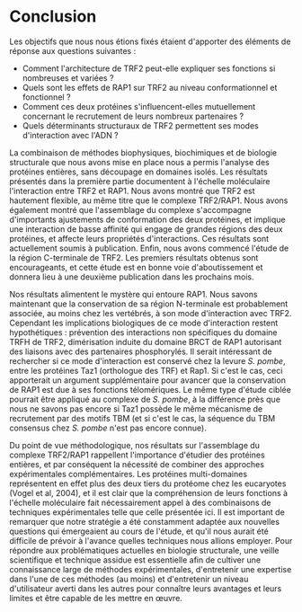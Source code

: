 # Conclusion

Les objectifs que nous nous étions fixés étaient d'apporter des éléments de
réponse aux questions suivantes :

- Comment l'architecture de TRF2 peut-elle expliquer ses fonctions si nombreuses
  et variées ?
- Quels sont les effets de RAP1 sur TRF2 au niveau conformationnel et
  fonctionnel ?
- Comment ces deux protéines s'influencent-elles mutuellement concernant le
  recrutement de leurs nombreux partenaires ?
- Quels déterminants structuraux de TRF2 permettent ses modes d'interaction avec
  l'ADN ?

La combinaison de méthodes biophysiques, biochimiques et de biologie structurale
que nous avons mise en place nous a permis l'analyse des protéines entières,
sans découpage en domaines isolés. Les résultats présentés dans la première
partie documentent à l'échelle moléculaire l'interaction entre TRF2 et RAP1.
Nous avons montré que TRF2 est hautement flexible, au même titre que le complexe
TRF2/RAP1. Nous avons également montré que l'assemblage du complexe s'accompagne
d'importants ajustements de conformation des deux protéines, et implique une
interaction de basse affinité qui engage de grandes régions des deux protéines,
et affecte leurs propriétés d'interactions. Ces résultats sont actuellement
soumis à publication. Enfin, nous avons commencé l'étude de la région
C-terminale de TRF2. Les premiers résultats obtenus sont encourageants, et cette
étude est en bonne voie d'aboutissement et donnera lieu à une deuxième
publication dans les prochains mois.

Nos résultats alimentent le mystère qui entoure RAP1. Nous savons maintenant que
la conservation de sa région N-terminale est probablement associée, au moins
chez les vertébrés, à son mode d'interaction avec TRF2. Cependant les
implications biologiques de ce mode d'interaction restent hypothétiques :
prévention des interactions non spécifiques du domaine TRFH de TRF2,
dimérisation induite du domaine BRCT de RAP1 autorisant des liaisons avec des
partenaires phosphorylés. Il serait intéressant de rechercher si ce mode
d'interaction est conservé chez la levure *S. pombe*, entre les protéines Taz1
(orthologue des TRF) et Rap1. Si c'est le cas, ceci apporterait un argument
supplémentaire pour avancer que la conservation de RAP1 est due à ses fonctions
télomériques. Le même type d'étude ciblée pourrait être appliqué au complexe de
*S. pombe*, à la différence près que nous ne savons pas encore si Taz1 possède
le même mécanisme de recrutement par des motifs TBM (et si c'est le cas, la
séquence du TBM consensus chez *S. pombe* n'est pas encore connue).

Du point de vue méthodologique, nos résultats sur l'assemblage du complexe
TRF2/RAP1 rappellent l'importance d'étudier des protéines entières, et par
conséquent la nécessité de combiner des approches expérimentales
complémentaires. Les protéines multi-domaines représentent en effet plus des
deux tiers du protéome chez les eucaryotes (Vogel et al, 2004), et il est clair
que la compréhension de leurs fonctions à l'échelle moléculaire fait
nécessairement appel à des combinaisons de techniques expérimentales telle que
celle présentée ici. Il est important de remarquer que notre stratégie a été
constamment adaptée aux nouvelles questions qui émergeaient au cours de l'étude,
et qu'il nous aurait été difficile de prévoir à l'avance quelles techniques nous
allions employer. Pour répondre aux problématiques actuelles en biologie
structurale, une veille scientifique et technique assidue est essentielle afin
de cultiver une connaissance large de méthodes expérimentales, d'entretenir une
expertise dans l'une de ces méthodes (au moins) et d'entretenir un niveau
d'utilisateur averti dans les autres pour connaître leurs avantages et leurs
limites et être capable de les mettre en œuvre.

